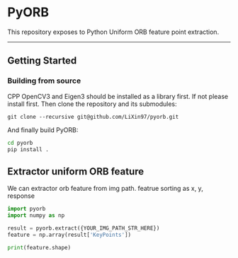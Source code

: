 # PyORB

This repository exposes to Python Uniform ORB feature point extraction.

---

## Getting Started

### Building from source

CPP OpenCV3 and Eigen3 should be installed as a library first. If not please install first. Then clone the repository
and its submodules:

```
git clone --recursive git@github.com/LiXin97/pyorb.git
```

And finally build PyORB:

```bash
cd pyorb
pip install .
```

## Extractor uniform ORB feature

We can extractor orb feature from img path. featrue sorting as x, y, response

```python
import pyorb
import numpy as np

result = pyorb.extract({YOUR_IMG_PATH_STR_HERE})
feature = np.array(result['KeyPoints'])

print(feature.shape)
```

